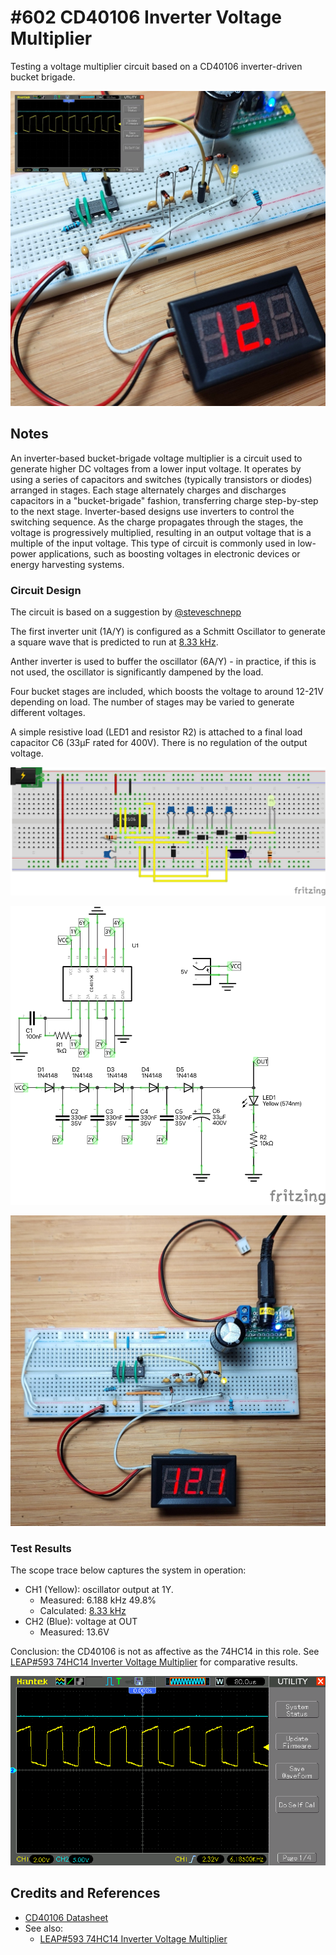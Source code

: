 # #602 CD40106 Inverter Voltage Multiplier

Testing a voltage multiplier circuit based on a CD40106 inverter-driven bucket brigade.

![Build](./assets/VoltageMultiplier_build.jpg?raw=true)

## Notes

An inverter-based bucket-brigade voltage multiplier is a circuit used to generate higher DC voltages from a lower input voltage. It operates by using a series of capacitors and switches (typically transistors or diodes) arranged in stages. Each stage alternately charges and discharges capacitors in a "bucket-brigade" fashion, transferring charge step-by-step to the next stage. Inverter-based designs use inverters to control the switching sequence. As the charge propagates through the stages, the voltage is progressively multiplied, resulting in an output voltage that is a multiple of the input voltage. This type of circuit is commonly used in low-power applications, such as boosting voltages in electronic devices or energy harvesting systems.

### Circuit Design

The circuit is based on a suggestion by [@steveschnepp](https://github.com/tardate/LittleArduinoProjects/issues/35)

The first inverter unit (1A/Y) is configured as a Schmitt Oscillator to generate a square wave that is predicted to run at [8.33 kHz](https://www.wolframalpha.com/input?i=1%2F%281.2*1k%CE%A9*100nF%29).

Anther inverter is used to buffer the oscillator (6A/Y) - in practice, if this is not used, the oscillator is significantly dampened by the load.

Four bucket stages are included, which boosts the voltage to around 12-21V depending on load. The number of stages may be varied to generate different voltages.

A simple resistive load (LED1 and resistor R2) is attached to a final load capacitor C6 (33µF rated for 400V). There is no regulation of the output voltage.

![bb](./assets/VoltageMultiplier_bb.jpg?raw=true)

![schematic](./assets/VoltageMultiplier_schematic.jpg?raw=true)

![bb_build](./assets/VoltageMultiplier_bb_build.jpg?raw=true)

### Test Results

The scope trace below captures the system in operation:

* CH1 (Yellow): oscillator output at 1Y.
    * Measured: 6.188 kHz 49.8%
    * Calculated: [8.33 kHz](https://www.wolframalpha.com/input?i=1%2F%281.2*1k%CE%A9*100nF%29)
* CH2 (Blue): voltage at OUT
    * Measured: 13.6V

Conclusion: the CD40106 is not as affective as the 74HC14 in this role. See [LEAP#593 74HC14 Inverter Voltage Multiplier](../../74HC14/VoltageMultiplier/) for comparative results.

![oscillator](./assets/oscillator.gif)

## Credits and References

* [CD40106 Datasheet](https://www.futurlec.com/4000Series/CD40106.shtml)
* See also:
    * [LEAP#593 74HC14 Inverter Voltage Multiplier](../../74HC14/VoltageMultiplier/)
